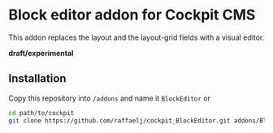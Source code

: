 # Block editor addon for Cockpit CMS

This addon replaces the layout and the layout-grid fields with a visual editor.

**draft/experimental**


## Installation

Copy this repository into `/addons` and name it `BlockEditor` or

```bash
cd path/to/cockpit
git clone https://github.com/raffaelj/cockpit_BlockEditor.git addons/BlockEditor
```

